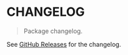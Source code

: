 # CHANGELOG

> Package changelog.

See [GitHub Releases](https://github.com/stdlib-js/fs-read-file-list/releases) for the changelog.